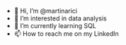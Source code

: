 - 👋 Hi, I’m @martinarici
- 👀 I’m interested in data analysis
- 🌱 I’m currently learning SQL
- 📫 How to reach me on my LinkedIn
